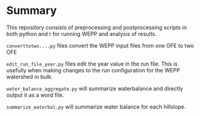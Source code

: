 # Summary

This repository consists of preprocessing and postprocessing scripts in both python and r for running WEPP and analysis of results.

```converttotwo....py``` files convert the WEPP input files from one OFE to two OFE

```edit_run_file_year.py``` files edit the year value in the run file. This is usefully when making changes to the run configuration for the WEPP watershed in bulk.

```water_balance_aggregate.py``` will summarize waterbalance and directly output it as a word file.

```summarize_waterbal.py``` will summarize water balance for each hillslope. 


